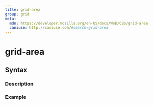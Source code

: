 ```yaml
---
title: grid-area
group: grid
meta:
  mdn: https://developer.mozilla.org/en-US/docs/Web/CSS/grid-area
  caniuse: http://caniuse.com/#search=grid-area
---
```


# grid-area
<!--- Introduction for grid-area, keep it brief and set the overall context -->

## Syntax
<!--- Introduce the various syntax for grid-area -->

### Description
<!--- For each major section of syntax, provide a description explaining its usage further -->

### Example
<!--- Provide code examples for the syntax block you're currently describing -->
